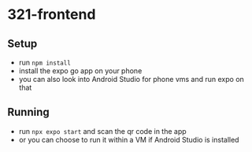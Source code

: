 # 321-frontend

## Setup

- run `npm install`
- install the expo go app on your phone
- you can also look into Android Studio for phone vms and run expo on that

## Running

- run `npx expo start` and scan the qr code in the app
- or you can choose to run it within a VM if Android Studio is installed
